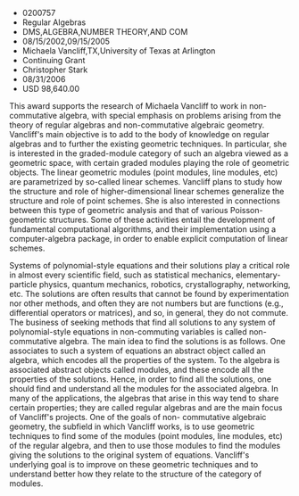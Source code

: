 
* 0200757
* Regular Algebras
* DMS,ALGEBRA,NUMBER THEORY,AND COM
* 08/15/2002,09/15/2005
* Michaela Vancliff,TX,University of Texas at Arlington
* Continuing Grant
* Christopher Stark
* 08/31/2006
* USD 98,640.00

This award supports the research of Michaela Vancliff to work in non-commutative
algebra, with special emphasis on problems arising from the theory of regular
algebras and non-commutative algebraic geometry. Vancliff's main objective is to
add to the body of knowledge on regular algebras and to further the existing
geometric techniques. In particular, she is interested in the graded-module
category of such an algebra viewed as a geometric space, with certain graded
modules playing the role of geometric objects. The linear geometric modules
(point modules, line modules, etc) are parametrized by so-called linear schemes.
Vancliff plans to study how the structure and role of higher-dimensional linear
schemes generalize the structure and role of point schemes. She is also
interested in connections between this type of geometric analysis and that of
various Poisson-geometric structures. Some of these activities entail the
development of fundamental computational algorithms, and their implementation
using a computer-algebra package, in order to enable explicit computation of
linear schemes.

Systems of polynomial-style equations and their solutions play a critical role
in almost every scientific field, such as statistical mechanics, elementary-
particle physics, quantum mechanics, robotics, crystallography, networking, etc.
The solutions are often results that cannot be found by experimentation nor
other methods, and often they are not numbers but are functions (e.g.,
differential operators or matrices), and so, in general, they do not commute.
The business of seeking methods that find all solutions to any system of
polynomial-style equations in non-commuting variables is called non-commutative
algebra. The main idea to find the solutions is as follows. One associates to
such a system of equations an abstract object called an algebra, which encodes
all the properties of the system. To the algebra is associated abstract objects
called modules, and these encode all the properties of the solutions. Hence, in
order to find all the solutions, one should find and understand all the modules
for the associated algebra. In many of the applications, the algebras that arise
in this way tend to share certain properties; they are called regular algebras
and are the main focus of Vancliff's projects. One of the goals of non-
commutative algebraic geometry, the subfield in which Vancliff works, is to use
geometric techniques to find some of the modules (point modules, line modules,
etc) of the regular algebra, and then to use those modules to find the modules
giving the solutions to the original system of equations. Vancliff's underlying
goal is to improve on these geometric techniques and to understand better how
they relate to the structure of the category of modules.




